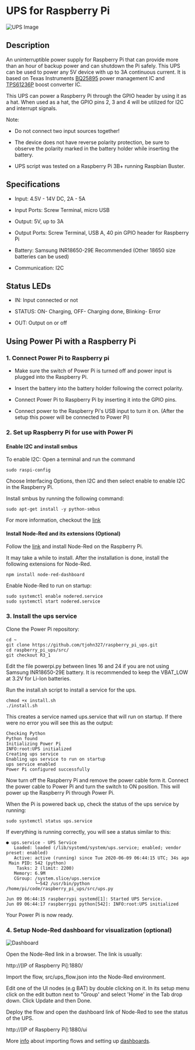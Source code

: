 # UPS for Raspberry Pi

![UPS Image](Assests/ups_R3_1.png "UPS powering a Raspberry Pi 3B+ model")

## Description

An uninterruptible power supply for Raspberry Pi that can provide more than an hour of backup power and can shutdown the Pi safely.
This UPS can be used to power any 5V device with up to 3A continuous current. It is based on Texas Instruments [BQ25895](http://www.ti.com/product/BQ25895) power management IC and [TPS61236P](http://www.ti.com/product/TPS61236P) boost converter IC.

This UPS can power a Raspberry Pi through the GPIO header by using it as a hat. When used as a hat, the GPIO pins 2, 3 and 4 will be utilized for I2C and interrupt signals.

Note:  

* Do not connect two input sources together!

* The device does not have reverse polarity protection, be sure to observe the polarity marked in the battery holder while inserting the battery.

* UPS script was tested on a Raspberry Pi 3B+ running Raspbian Buster.

## Specifications

* Input:  4.5V - 14V DC, 2A - 5A

* Input Ports: Screw Terminal, micro USB

* Output: 5V, up to 3A

* Output Ports: Screw Terminal, USB A, 40 pin GPIO header for Raspberry Pi

* Battery: Samsung INR18650-29E Recommended (Other 18650 size batteries can be used)

* Communication: I2C

## Status LEDs

* IN: Input connected or not

* STATUS: ON- Charging, OFF- Charging done, Blinking- Error

* OUT: Output on or off

## Using Power Pi with a Raspberry Pi

### 1. Connect Power Pi to Raspberry pi

* Make sure the switch of Power Pi is turned off and power input is plugged into the Raspberry Pi.

* Insert the battery into the battery holder following the correct polarity.

* Connect Power Pi to Raspberry Pi by inserting it into the GPIO pins.

* Connect power to the Raspberry Pi's USB input to turn it on. (After the setup this power will be connected to Power Pi)

### 2. Set up Raspberry Pi for use with Power Pi

#### Enable I2C and install smbus

To enable I2C:
Open a terminal and run the command

```shell
sudo raspi-config
```

Choose Interfacing Options, then I2C and then select enable to enable I2C in the Raspberry Pi.

Install smbus by running the following command:

```shell
sudo apt-get install -y python-smbus
```

For more information, checkout the [link](https://learn.adafruit.com/adafruits-raspberry-pi-lesson-4-gpio-setup/configuring-i2c)

#### Install Node-Red and its extensions (Optional)

Follow the [link](https://nodered.org/docs/getting-started/raspberrypi) and install Node-Red on the Raspberry Pi.

It may take a while to install. After the installation is done, install the following extensions for Node-Red.

```shell
npm install node-red-dashboard
```

Enable Node-Red to run on startup:

```shell
sudo systemctl enable nodered.service
sudo systemctl start nodered.service
```

### 3. Install the ups service

Clone the Power Pi repository:

```shell
cd ~
git clone https://github.com/tjohn327/raspberry_pi_ups.git
cd raspberry_pi_ups/src/
git checkout R3_1
```

Edit the file powerpi.py between lines 16 and 24 if you are not using Samsung INR18650-29E battery. It is recommended to keep the VBAT_LOW at 3.2V for Li-Ion batteries.

Run the install.sh script to install a service for the ups.

```shell
chmod +x install.sh
./install.sh
```

This creates a service named ups.service that will run on startup.
If there were no error you will see this as the output:

```shell
Checking Python
Python found
Initializing Power Pi
INFO:root:UPS initialized
Creating ups service
Enabling ups service to run on startup
ups service enabled
Power Pi configured successfully
```

Now turn off the Raspberry Pi and remove the power cable form it. Connect the power cable to Power Pi and turn the switch to ON position. This will power up the Raspberry Pi through Power Pi.

When the Pi is powered back up, check the status of the ups service by running:

```shell
sudo systemctl status ups.service
```

If everything is running correctly, you will see a status similar to this:

```shell
● ups.service - UPS Service
   Loaded: loaded (/lib/systemd/system/ups.service; enabled; vendor preset: enabled)
   Active: active (running) since Tue 2020-06-09 06:44:15 UTC; 34s ago
 Main PID: 542 (python)
    Tasks: 2 (limit: 2200)
   Memory: 6.9M
   CGroup: /system.slice/ups.service
           └─542 /usr/bin/python /home/pi/code/raspberry_pi_ups/src/ups.py

Jun 09 06:44:15 raspberrypi systemd[1]: Started UPS Service.
Jun 09 06:44:17 raspberrypi python[542]: INFO:root:UPS initialized
```

Your Power Pi is now ready.

### 4. Setup Node-Red dashboard for visualization (optional)

![Dashboard](Assests/dashboard_R3.PNG "UPS Monitoring Dashboard")

Open the Node-Red link in a browser. The link is usually:

http://[IP of Raspberry Pi]:1880/

Import the flow, src/ups_flow.json into the Node-Red environment.

Edit one of the UI nodes (e.g BAT) by double clicking on it. In its setup menu click on the edit button next to "Group' and select 'Home' in the Tab drop down. Click Update and then Done.

Deploy the flow and open the dashboard link of Node-Red to see the status of the UPS.

http://[IP of Raspberry Pi]:1880/ui

More [info](https://nodered.org/docs/user-guide/editor/workspace/import-export) about importing flows and setting up [dashboards](https://flows.nodered.org/node/node-red-dashboard).
